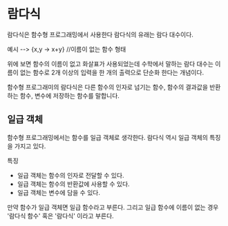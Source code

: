 # 람다식

람다식은 함수형 프로그래밍에서 사용한다 람다식의 유래는 람다 대수이다.

예시 --> {x,y -> x+y} //이름이 없는 함수 형태



위에 보면 함수의 이름이 없고 화살표가 사용되었는데 수학에서 말하는 람다 대수는 이름이 없는 함수로 2개 이상의 입력을 한 개의 출력으로 단순화 한다는 개념이다.

함수형 프로그래미의 람다식은 다른 함수의 인자로 넘기는 함수, 함수의 결과값을 반환하는 함수, 변수에 저장하는 함수를 말합니다. 



## 일급 객체



함수형 프로그래밍에서는 함수를 일급 객체로 생각한다. 람다식 역시 일급 객체의 특징을 가지고 있다.

특징

+ 일급 객체는 함수의 인자로 전달할 수 있다. 
+ 일급 객체는 함수의 반환값에 사용할 수 있다.
+ 일급 객체는 변수에 담을 수 있다.



만약 함수가 일급 객체면 일급 함수라고 부른다. 그리고 일급 함수에 이름이 없는 경우 '람다식 함수' 혹은 '람다식' 이라고 부른다.

  